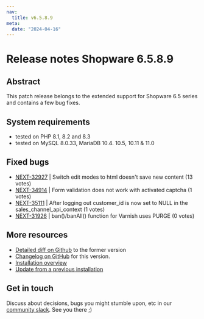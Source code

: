 ```yaml
---
nav:
  title: v6.5.8.9
meta:
  date: "2024-04-16"
---
```


# Release notes Shopware 6.5.8.9

## Abstract

This patch release belongs to the extended support for Shopware 6.5 series and contains a few bug fixes.

## System requirements

* tested on PHP 8.1, 8.2 and 8.3
* tested on MySQL 8.0.33, MariaDB 10.4. 10.5, 10.11 & 11.0

## Fixed bugs

* [NEXT-32927](https://issues.shopware.com/issues/NEXT-32927) | Switch edit modes to html doesn't save new content (13 votes)
* [NEXT-34914](https://issues.shopware.com/issues/NEXT-34914) | Form validation does not work with activated captcha (1 votes)
* [NEXT-35111](https://issues.shopware.com/issues/NEXT-35111) | After logging out customer_id is now set to NULL in the sales_channel_api_context (1 votes)
* [NEXT-31926](https://issues.shopware.com/issues/NEXT-31926) | ban()/banAll() function for Varnish uses PURGE (0 votes)

## More resources

* [Detailed diff on Github](https://github.com/shopware/shopware/compare/v6.5.8.8...v6.5.8.9) to the former version
* [Changelog on GitHub](https://github.com/shopware/shopware/blob/v6.5.8.9/CHANGELOG.md) for this version.
* [Installation overview](https://developer.shopware.com/docs/guides/installation/)
* [Update from a previous installation](https://developer.shopware.com/docs/guides/installation/template.html#update-shopware)

## Get in touch

Discuss about decisions, bugs you might stumble upon, etc in our [community slack](https://slack.shopware.com). See you there ;)
